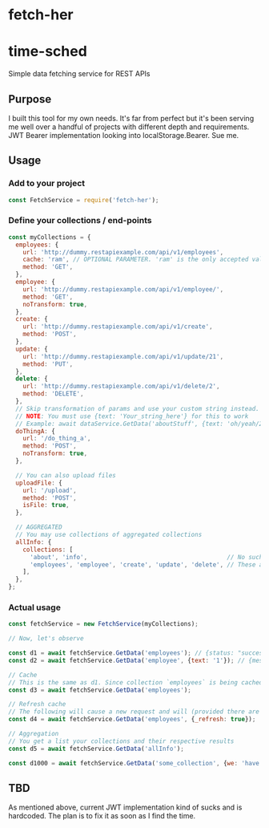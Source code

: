 # fetch-her

# time-sched
Simple data fetching service for REST APIs

## Purpose
I built this tool for my own needs. It's far from perfect but it's been serving me well over a handful of projects with different depth and requirements. JWT Bearer implementation looking into localStorage.Bearer. Sue me.

## Usage

### Add to your project
```javascript
const FetchService = require('fetch-her');
```

### Define your collections / end-points
```javascript
const myCollections = {
  employees: {
    url: 'http://dummy.restapiexample.com/api/v1/employees',
    cache: 'ram', // OPTIONAL PARAMETER. 'ram' is the only accepted value at this time
    method: 'GET',
  },
  employee: {
    url: 'http://dummy.restapiexample.com/api/v1/employee/',
    method: 'GET',
    noTransform: true,
  },
  create: {
    url: 'http://dummy.restapiexample.com/api/v1/create',
    method: 'POST',
  },
  update: {
    url: 'http://dummy.restapiexample.com/api/v1/update/21',
    method: 'PUT',
  },
  delete: {
    url: 'http://dummy.restapiexample.com/api/v1/delete/2',
    method: 'DELETE',
  },
  // Skip transformation of params and use your custom string instead.
  // NOTE: You must use {text: 'Your_string_here'} for this to work
  // Example: await dataService.GetData('aboutStuff', {text: 'oh/yeah/215'})
  doThingA: {
    url: '/do_thing_a',
    method: 'POST',
    noTransform: true,
  },

  // You can also upload files
  uploadFile: {
    url: '/upload',
    method: 'POST',
    isFile: true,
  },

  // AGGREGATED
  // You may use collections of aggregated collections
  allInfo: {
    collections: [
      'about', 'info',                                       // No such collections. Someone forgot them here...
      'employees', 'employee', 'create', 'update', 'delete', // These are real ones
    ],
  },
};
```

### Actual usage
```javascript
const fetchService = new FetchService(myCollections);

// Now, let's observe

const d1 = await fetchService.GetData('employees'); // {status: "success", data: Array(24)}
const d2 = await fetchService.GetData('employee', {text: '1'}); // {message: "Oops! someting issue found to fetch record.", error: 1, data: null}

// Cache
// This is the same as d1. Since collection `employees` is being cached (look at its definition up there), no second request is being initiated
const d3 = await fetchService.GetData('employees');

// Refresh cache
// The following will cause a new request and will (provided there are no errors) refresh the cache itself
const d4 = await fetchService.GetData('employees', {_refresh: true});

// Aggregation
// You get a list your collections and their respective results
const d5 = await fetchService.GetData('allInfo');

const d1000 = await fetchService.GetData('some_collection', {we: 'have', many: 'params'});
```

## TBD
As mentioned above, current JWT implementation kind of sucks and is hardcoded. The plan is to fix it as soon as I find the time.
